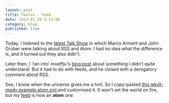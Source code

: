 ```yaml
---
layout: post
title: Twelve - Feed
date: 2013-01-28 2:33:00
category: blog
published: true
---
```


Today, I listened to the [latest Talk Show](http://www.muleradio.net/thetalkshow/30/) in which Marco Arment and John Gruber were talking about RSS and Atom. I had no idea what the difference is, and it turned out they also didn't. 

Later then, I ‘ran into’ moeffju's [blog post](http://moeffju.net/blog/py-iron-blogging) about something I didn't quite understand. But it had to do with feeds, and he closed with a derogatory comment about RSS. 

See, I know when the universe gives me a hint. So I copy-pasted [this jekyll-ready example atom.xml ](https://github.com/coyled/coyled.com/blob/master/atom.xml) and customised it. It won't set the world on fire, but my [feed](http://feeds.feedburner.com/timmschoof) is now an **atom** one.